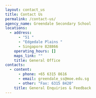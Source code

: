 ```yaml
---
layout: contact_us
title: Contact Us
permalink: /contact-us/
agency_name: Greendale Secondary School
locations:
  - address:
      - "51 "
      - "Edgedale Plains "
      - Singapore 828866
    operating_hours: []
    maps_link: ""
    title: General Office
contacts:
  - content:
      - phone: +65 6315 8616
      - email: greendale_ss@moe.edu.sg
      - other: "Fax: 6315 8420"
    title: General Enquiries & Feedback
---
```

